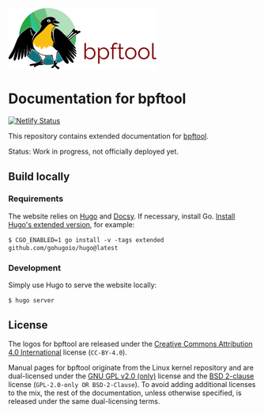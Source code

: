 <a href="https://github.com/libbpf/bpftool">
  <div>
  <img src="static/bpftool_horizontal_color.svg"
       alt="bpftool logo: Hannah the Honeyguide"
       width=300px; />
  </div>
</a>

# Documentation for bpftool

[![Netlify Status](https://api.netlify.com/api/v1/badges/b82f47fc-4225-4304-9b60-5effadbd0c1b/deploy-status)](https://app.netlify.com/sites/bpftool-docs/deploys)

This repository contains extended documentation for [bpftool].

Status: Work in progress, not officially deployed yet.

[bpftool]: https://github.com/libbpf/bpftool

## Build locally

### Requirements

The website relies on [Hugo] and [Docsy]. If necessary, install Go. [Install
Hugo's extended version][hugo-install], for example:

```console
$ CGO_ENABLED=1 go install -v -tags extended github.com/gohugoio/hugo@latest
```

[hugo]: https://gohugo.io/
[hugo-install]: https://gohugo.io/installation/
[docsy]: https://www.docsy.dev/

### Development

Simply use Hugo to serve the website locally:

```console
$ hugo server
```

## License

The logos for bpftool are released under the [Creative Commons Attribution 4.0
International][ccby] license (`CC-BY-4.0`).

Manual pages for bpftool originate from the Linux kernel repository and are
dual-licensed under the [GNU GPL v2.0 (only)][gpl] license and the [BSD
2-clause][bsd] license (`GPL-2.0-only OR BSD-2-Clause`). To avoid adding
additional licenses to the mix, the rest of the documentation, unless otherwise
specified, is released under the same dual-licensing terms.

[gpl]: https://spdx.org/licenses/GPL-2.0-only.html
[bsd]: https://spdx.org/licenses/BSD-2-Clause.html
[ccby]: https://spdx.org/licenses/CC-BY-4.0.html
